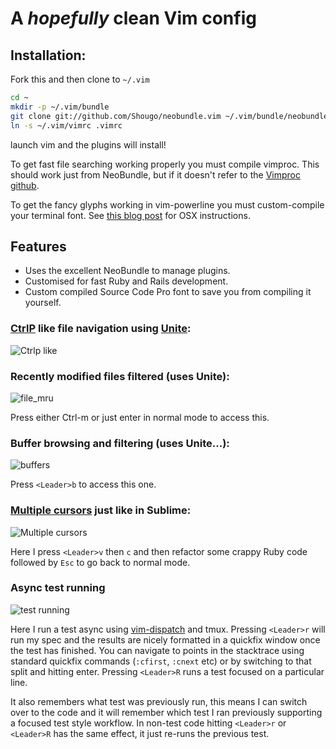 A *hopefully* clean Vim config
==============================

## Installation:

Fork this and then clone to `~/.vim`

```sh
cd ~
mkdir -p ~/.vim/bundle
git clone git://github.com/Shougo/neobundle.vim ~/.vim/bundle/neobundle.vim
ln -s ~/.vim/vimrc .vimrc
```

launch vim and the plugins will install!

To get fast file searching working properly you must compile vimproc. This should work just from NeoBundle, but if it doesn't
refer to the [Vimproc github](https://github.com/Shougo/vimproc.vim).

To get the fancy glyphs working in vim-powerline you must custom-compile your terminal font. 
See [this blog post](http://mitchmckenna.com/post/11527/setting-up-vim-powerline-for-solarized-theme-on-mac-os-x) for OSX instructions.

## Features

* Uses the excellent NeoBundle to manage plugins.
* Customised for fast Ruby and Rails development.
* Custom compiled Source Code Pro font to save you from compiling it yourself.

### [CtrlP](https://github.com/kien/ctrlp.vim) like file navigation using [Unite](https://github.com/Shougo/unite.vim):

![Ctrlp like](http://i.imgur.com/aSTJmZw.gif)

### Recently modified files filtered (uses Unite):

![file_mru](http://i.imgur.com/NTuTqRq.gif)

Press either Ctrl-m or just enter in normal mode to access this.

### Buffer browsing and filtering (uses Unite...):

![buffers](http://i.imgur.com/wDvlG91.gif)

Press `<Leader>b` to access this one.

### [Multiple cursors](https://github.com/terryma/vim-multiple-cursors) just like in Sublime:

![Multiple cursors](http://i.imgur.com/yJpI69g.gif)

Here I press `<Leader>v` then `c` and then refactor some crappy Ruby code followed by `Esc` to go back to normal mode.

### Async test running

![test running](http://i.imgur.com/zqLuodS.gif)

Here I run a test async using [vim-dispatch](https://github.com/tpope/vim-dispatch) and tmux. Pressing `<Leader>r` will run my spec and the results
are nicely formatted in a quickfix window once the test has finished. You can navigate to points in the stacktrace
using standard quickfix commands (`:cfirst`, `:cnext` etc) or by switching to that split and hitting enter. 
Pressing `<Leader>R` runs a test focused on a particular line.

It also remembers what test was previously run, this means I can switch over to the code and it will remember which test
I ran previously supporting a focused test style workflow. In non-test code hitting `<Leader>r` or `<Leader>R` has the
same effect, it just re-runs the previous test.

